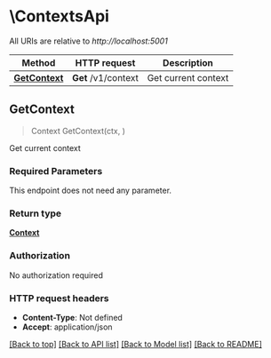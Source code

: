 # \ContextsApi

All URIs are relative to *http://localhost:5001*

Method | HTTP request | Description
------------- | ------------- | -------------
[**GetContext**](ContextsApi.md#GetContext) | **Get** /v1/context | Get current context



## GetContext

> Context GetContext(ctx, )

Get current context

### Required Parameters

This endpoint does not need any parameter.

### Return type

[**Context**](context.md)

### Authorization

No authorization required

### HTTP request headers

- **Content-Type**: Not defined
- **Accept**: application/json

[[Back to top]](#) [[Back to API list]](../README.md#documentation-for-api-endpoints)
[[Back to Model list]](../README.md#documentation-for-models)
[[Back to README]](../README.md)

